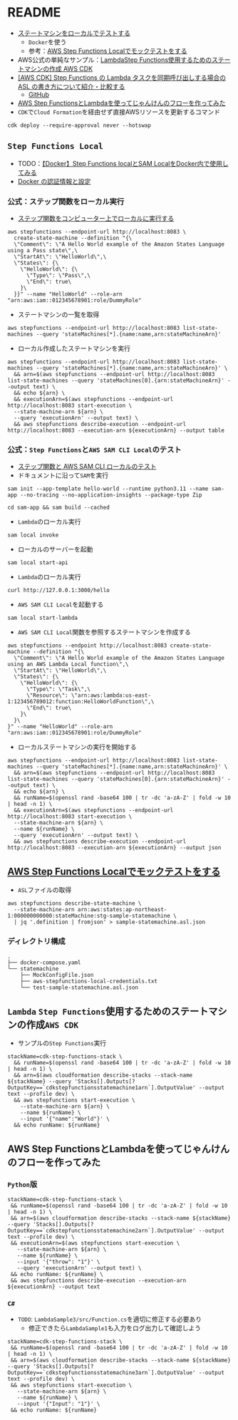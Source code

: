 # README

- [ステートマシンをローカルでテストする](https://docs.aws.amazon.com/ja_jp/step-functions/latest/dg/sfn-local.html)
    - `Docker`を使う
    - 参考：[AWS Step Functions Localでモックテストをする](https://qiita.com/taskforce_Hisui/items/397ed38f0cdae94b0941)
- AWS公式の単純なサンプル：[LambdaStep Functions使用するためのステートマシンの作成 AWS CDK](https://docs.aws.amazon.com/ja_jp/step-functions/latest/dg/tutorial-lambda-state-machine-cdk.html)
- [[AWS CDK] Step Functions の Lambda タスクを同期呼び出しする場合の ASL の書き方について紹介・比較する](https://zenn.dev/hassaku63/articles/aefff9ebfee49f)
    - [GitHub](https://github.com/hassaku63/cdk-sfn-example)  
- [AWS Step FunctionsとLambdaを使ってじゃんけんのフローを作ってみた](https://liginc.co.jp/592766)
- `CDK`で`Cloud Formation`を経由せず直接AWSリソースを更新するコマンド

```shell
cdk deploy --require-approval never --hotswap
```

## `Step Functions Local`

- TODO：[【Docker】Step Functions localとSAM LocalをDocker内で使用してみる](https://kakkoyakakko2.hatenablog.com/entry/aws-sfn-local)
- [Docker の認証情報と設定](https://docs.aws.amazon.com/ja_jp/step-functions/latest/dg/sfn-local-config-options.html)

### 公式：ステップ関数をローカル実行

- [ステップ関数をコンピューター上でローカルに実行する](https://docs.aws.amazon.com/ja_jp/step-functions/latest/dg/sfn-local-computer.html)

```shell
aws stepfunctions --endpoint-url http://localhost:8083 \
  create-state-machine --definition "{\
  \"Comment\": \"A Hello World example of the Amazon States Language using a Pass state\",\
  \"StartAt\": \"HelloWorld\",\
  \"States\": {\
    \"HelloWorld\": {\
      \"Type\": \"Pass\",\
      \"End\": true\
    }\
  }}" --name "HelloWorld" --role-arn "arn:aws:iam::012345678901:role/DummyRole"
```

- ステートマシンの一覧を取得

```shell
aws stepfunctions --endpoint-url http://localhost:8083 list-state-machines --query 'stateMachines[*].{name:name,arn:stateMachineArn}'
```

- ローカル作成したステートマシンを実行

```shell
aws stepfunctions --endpoint-url http://localhost:8083 list-state-machines --query 'stateMachines[*].{name:name,arn:stateMachineArn}' \
  && arn=$(aws stepfunctions --endpoint-url http://localhost:8083 list-state-machines --query 'stateMachines[0].{arn:stateMachineArn}' --output text) \
  && echo ${arn} \
  && executionArn=$(aws stepfunctions --endpoint-url http://localhost:8083 start-execution \
  --state-machine-arn ${arn} \
  --query 'executionArn' --output text) \
  && aws stepfunctions describe-execution --endpoint-url http://localhost:8083 --execution-arn ${executionArn} --output table
```

### 公式：`Step Functions`と`AWS SAM CLI Local`のテスト

- [ステップ関数と AWS SAM CLI ローカルのテスト](https://docs.aws.amazon.com/ja_jp/step-functions/latest/dg/sfn-local-lambda.html)
- ドキュメントに沿って`SAM`を実行

```shell
sam init --app-template hello-world --runtime python3.11 --name sam-app --no-tracing --no-application-insights --package-type Zip 
```

```shell
cd sam-app && sam build --cached
```

- `Lambda`のローカル実行

```shell
sam local invoke
```

- ローカルのサーバーを起動

```shell
sam local start-api
```

- `Lambda`のローカル実行

```shell
curl http://127.0.0.1:3000/hello
```

- `AWS SAM CLI Local`を起動する

```shell
sam local start-lambda
```

- `AWS SAM CLI Local`関数を参照するステートマシンを作成する

```shell
aws stepfunctions --endpoint http://localhost:8083 create-state-machine --definition "{\
  \"Comment\": \"A Hello World example of the Amazon States Language using an AWS Lambda Local function\",\
  \"StartAt\": \"HelloWorld\",\
  \"States\": {\
    \"HelloWorld\": {\
      \"Type\": \"Task\",\
      \"Resource\": \"arn:aws:lambda:us-east-1:123456789012:function:HelloWorldFunction\",\
      \"End\": true\
    }\
  }\
}" --name "HelloWorld" --role-arn "arn:aws:iam::012345678901:role/DummyRole"
```

- ローカルステートマシンの実行を開始する

```shell
aws stepfunctions --endpoint-url http://localhost:8083 list-state-machines --query 'stateMachines[*].{name:name,arn:stateMachineArn}' \
  && arn=$(aws stepfunctions --endpoint-url http://localhost:8083 list-state-machines --query 'stateMachines[0].{arn:stateMachineArn}' --output text) \
  && echo ${arn} \
  && runName=$(openssl rand -base64 100 | tr -dc 'a-zA-Z' | fold -w 10 | head -n 1) \
  && executionArn=$(aws stepfunctions --endpoint-url http://localhost:8083 start-execution \
  --state-machine-arn ${arn} \
  --name ${runName} \
  --query 'executionArn' --output text) \
  && aws stepfunctions describe-execution --endpoint-url http://localhost:8083 --execution-arn ${executionArn} --output json
```

## [AWS Step Functions Localでモックテストをする](https://qiita.com/taskforce_Hisui/items/397ed38f0cdae94b0941)

- `ASL`ファイルの取得

```shell
aws stepfunctions describe-state-machine \
  --state-machine-arn arn:aws:states:ap-northeast-1:000000000000:stateMachine:stg-sample-statemachine \
  | jq '.definition | fromjson' > sample-statemachine.asl.json 
```

### ディレクトリ構成

```
.
├── docker-compose.yaml
└── statemachine
    ├── MockConfigFile.json
    ├── aws-stepfunctions-local-credentials.txt
    └── test-sample-statemachine.asl.json
```

## `Lambda` `Step Functions`使用するためのステートマシンの作成`AWS CDK`

- サンプルの`Step Functions`実行

```shell
stackName=cdk-step-functions-stack \
  && runName=$(openssl rand -base64 100 | tr -dc 'a-zA-Z' | fold -w 10 | head -n 1) \
  && arn=$(aws cloudformation describe-stacks --stack-name ${stackName} --query 'Stacks[].Outputs[?OutputKey==`cdkstepfunctionsstatemachine1arn`].OutputValue' --output text --profile dev) \
  && aws stepfunctions start-execution \
    --state-machine-arn ${arn} \
    --name ${runName} \
    --input '{"name":"World"}' \
  && echo runName: ${runName}
```

## AWS Step FunctionsとLambdaを使ってじゃんけんのフローを作ってみた

### `Python`版

```shell
stackName=cdk-step-functions-stack \
 && runName=$(openssl rand -base64 100 | tr -dc 'a-zA-Z' | fold -w 10 | head -n 1) \
 && arn=$(aws cloudformation describe-stacks --stack-name ${stackName} --query 'Stacks[].Outputs[?OutputKey==`cdkstepfunctionsstatemachine2arn`].OutputValue' --output text --profile dev) \
 && executionArn=$(aws stepfunctions start-execution \
   --state-machine-arn ${arn} \
   --name ${runName} \
   --input '{"throw": "1"}' \
   --query 'executionArn' --output text) \
 && echo runName: ${runName} \
 && aws stepfunctions describe-execution --execution-arn ${executionArn} --output text
```

### `C#`

- `TODO`: `LambdaSample3/src/Function.cs`を適切に修正する必要あり
    - 修正できたら`LambdaSample1`も入力をログ出力して確認しよう

```shell
stackName=cdk-step-functions-stack \
 && runName=$(openssl rand -base64 100 | tr -dc 'a-zA-Z' | fold -w 10 | head -n 1) \
 && arn=$(aws cloudformation describe-stacks --stack-name ${stackName} --query 'Stacks[].Outputs[?OutputKey==`cdkstepfunctionsstatemachine3arn`].OutputValue' --output text --profile dev) \
 && aws stepfunctions start-execution \
   --state-machine-arn ${arn} \
   --name ${runName} \
   --input '{"Input": "1"}' \
 && echo runName: ${runName}
```
